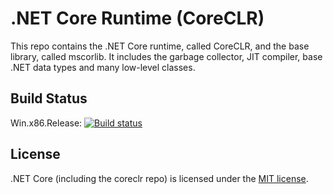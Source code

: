 .NET Core Runtime (CoreCLR)
===========================

This repo contains the .NET Core runtime, called CoreCLR, and the base library, called mscorlib. It includes the garbage collector, JIT compiler, base .NET data types and many low-level classes.

Build Status
------------

Win.x86.Release: [![Build status](https://ci.appveyor.com/api/projects/status/4gwh8k5wn62tk8iv/branch/master?svg=true)](https://ci.appveyor.com/project/3Fs/coreclr/branch/master)


License
-------

.NET Core (including the coreclr repo) is licensed under the [MIT license](LICENSE.TXT).

